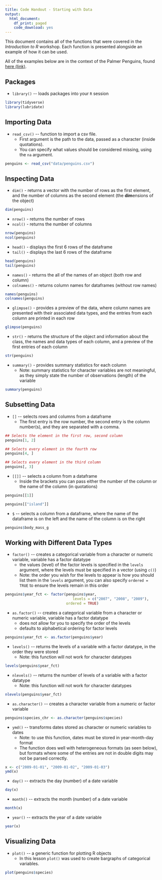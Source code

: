 ```yaml
---
title: Code Handout - Starting with Data
output:
  html_document:
    df_print: paged
    code_download: yes
---
```




This document contains all of the functions that were covered in the
*Introduction to R* workshop. Each function is presented alongside an example of
how it can be used.

All of the examples below are in the context of the Palmer Penguins, found
[here (link)](https://allisonhorst.github.io/palmerpenguins/index.html).

## Packages

- `library()` -- loads packages into your `R` session


```r
library(tidyverse)
library(lubridate)
```

## Importing Data

- `read_csv()` -- function to import a csv file.
  - First argument is the path to the data, passed as a character
    (inside quotations).
  - You can specify what values should be considered missing, using the `na`
    argument.


```r
penguins <- read_csv("data/penguins.csv")
```

## Inspecting Data

- `dim()` - returns a vector with the number of rows as the first element,
  and the number of columns as the second element (the **dim**ensions of
  the object)


```r
dim(penguins)
```

- `nrow()` - returns the number of rows
- `ncol()` - returns the number of columns


```r
nrow(penguins)
ncol(penguins)
```

- `head()` - displays the first 6 rows of the dataframe
- `tail()` - displays the last 6 rows of the dataframe


```r
head(penguins)
tail(penguins)
```

- `names()` - returns the all of the names of an object (both row and column)
- `colnames()` - returns column names for dataframes (without row names)


```r
names(penguins)
colnames(penguins)
```

- `glimpse()` - provides a preview of the data, where column names are presented
  with their associated data types, and the entries from each column are printed
  in each row


```r
glimpse(penguins)
```

- `str()` - returns the structure of the object and information about the class,
  the names and data types of each column, and a preview of the first entries of
  each column


```r
str(penguins)
```

- `summary()` - provides summary statistics for each column
  - Note: summary statistics for character variables are not meaningful, as they
    simply state the number of observations (length) of the variable


```r
summary(penguins)
```

## Subsetting Data

- `[]` -- selects rows and columns from a dataframe
  - The first entry is the row number, the second entry is the column number(s),
    and they are separated with a comma.


```r
## Selects the element in the first row, second column
penguins[1, 2]

## Selects every element in the fourth row
penguins[4, ]

## Selects every element in the third column
penguins[, 3]
```

- `[[]]` -- selects a column from a dataframe
  - Inside the brackets you can pass either the number of the column or the
    name of the column (in quotations)


```r
penguins[[1]]

penguins[["island"]]
```

- `$` -- selects a column from a dataframe, where the name of the dataframe is
  on the left and the name of the column is on the right


```r
penguins$body_mass_g
```

## Working with Different Data Types

- `factor()` -- creates a categorical variable from a character or numeric
  variable, variable has a factor datatype
  - the values (level) of the factor levels is specified in the `levels`
    argument, where the levels must be specified in a vector (using `c()`)
  - Note: the order you wish for the levels to appear is how you should list
    them in the `levels` argument, you can also specify `ordered = TRUE` to
    ensure the levels remain in this order


```r
penguins$year_fct <- factor(penguins$year, 
                               levels = c("2007", "2008", "2009"), 
                            ordered = TRUE)
```

- `as.factor()` -- creates a categorical variable from a character or numeric
  variable, variable has a factor datatype
  - does not allow for you to specify the order of the levels
  - defaults to alphabetical ordering for factor levels


```r
penguins$year_fct <- as.factor(penguins$year)
```

- `levels()` -- returns the levels of a variable with a factor datatype, in the
  order they were stored
  - Note: this function will not work for character datatypes


```r
levels(penguins$year_fct)
```

- `nlevels()` -- returns the number of levels of a variable with a factor
  datatype
  - Note: this function will not work for character datatypes


```r
nlevels(penguins$year_fct)
```

- `as.character()` -- creates a character variable from a numeric or factor
  variable


```r
penguins$species_chr <- as.character(penguins$species)
```

- `ymd()` -- transforms dates stored as character or numeric variables to dates
  - Note: to use this function, dates must be stored in year-month-day format
  - The function does well with heterogeneous formats (as seen below), but
    formats where some of the entries are not in double digits may not be parsed
    correctly.


```r
x <- c("2009-01-01", "2009-01-02", "2009-01-03")
ymd(x)
```

- `day()` -- extracts the day (number) of a date variable


```r
day(x)
```

- `month()` -- extracts the month (number) of a date variable


```r
month(x)
```

- `year()` -- extracts the year of a date variable


```r
year(x)
```

## Visualizing Data

- `plot()` -- a generic function for plotting R objects
  - In this lesson `plot()` was used to create bargraphs of categorical
    variables.


```r
plot(penguins$species)
```


